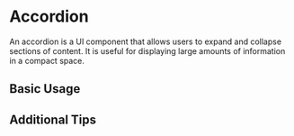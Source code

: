 # Accordion

An accordion is a UI component that allows users to expand and collapse sections of content. It is useful for displaying large amounts of information in a compact space.

## Basic Usage

## Additional Tips


